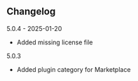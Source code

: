 ## Changelog

5.0.4 - 2025-01-20
- Added missing license file

5.0.3
- Added plugin category for Marketplace